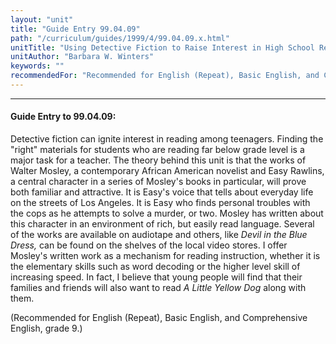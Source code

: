 ```yaml
---
layout: "unit"
title: "Guide Entry 99.04.09"
path: "/curriculum/guides/1999/4/99.04.09.x.html"
unitTitle: "Using Detective Fiction to Raise Interest in High School Readers"
unitAuthor: "Barbara W. Winters"
keywords: ""
recommendedFor: "Recommended for English (Repeat), Basic English, and Comprehensive English, grade 9."
---
```

<body>
<hr/>
<h4>
Guide Entry to 99.04.09:
</h4>
Detective fiction can ignite interest in reading among teenagers. Finding the "right" materials for students who are reading far below grade level is a major task for a teacher. The theory behind this unit is that the works of Walter Mosley, a contemporary African American novelist and Easy Rawlins, a central character in a series of Mosley's books in particular, will prove both familiar and attractive. It is Easy's voice that tells about everyday life on the streets of Los Angeles. It is Easy who finds personal troubles with the cops as he attempts to solve a murder, or two. Mosley has written about this character in an environment of rich, but easily read language. Several of the works are available on audiotape and others, like
<i>
Devil in the Blue Dress,
</i>
can be found on the shelves of the local video stores.  I offer Mosley's written work as a mechanism for reading instruction, whether it is the elementary skills such as word decoding or the higher level skill of increasing speed. In fact, I believe that young people will find that their families and friends will also want to read
<i>
A Little Yellow Dog
</i>
along with them.
<p>
(Recommended for English (Repeat), Basic English, and Comprehensive English, grade 9.)
</p>
</body>